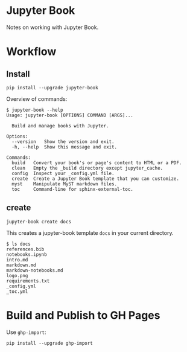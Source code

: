 # Jupyter Book

Notes on working with Jupyter Book.

# Workflow

## Install

```
pip install --upgrade jupyter-book
```

Overview of commands:

```
$ jupyter-book --help
Usage: jupyter-book [OPTIONS] COMMAND [ARGS]...

  Build and manage books with Jupyter.

Options:
  --version   Show the version and exit.
  -h, --help  Show this message and exit.

Commands:
  build   Convert your book's or page's content to HTML or a PDF.
  clean   Empty the _build directory except jupyter_cache.
  config  Inspect your _config.yml file.
  create  Create a Jupyter Book template that you can customize.
  myst    Manipulate MyST markdown files.
  toc     Command-line for sphinx-external-toc.
```

## create

```
jupyter-book create docs
```

This creates a jupyter-book template `docs` in your current directory.

```
$ ls docs
references.bib
notebooks.ipynb
intro.md
markdown.md
markdown-notebooks.md
logo.png
requirements.txt
_config.yml
_toc.yml
```

# Build and Publish to GH Pages

Use `ghp-import`:

```
pip install --upgrade ghp-import
```

